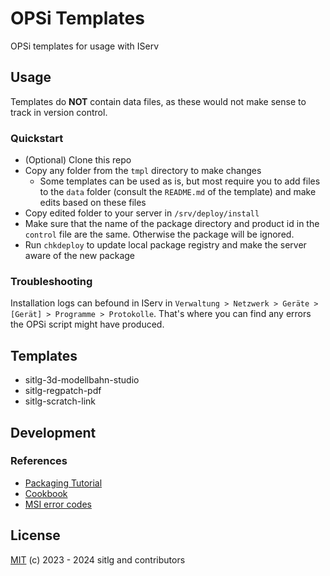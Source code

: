 # OPSi Templates

OPSi templates for usage with IServ

## Usage

Templates do **NOT** contain data files, as these would not make sense to track in version control.

### Quickstart

- (Optional) Clone this repo
- Copy any folder from the `tmpl` directory to make changes
  - Some templates can be used as is, but most require you to add files to the `data` folder (consult the `README.md` of the template) and make edits based on these files
- Copy edited folder to your server in `/srv/deploy/install`
- Make sure that the name of the package directory and product id in the `control` file are the same. Otherwise the package will be ignored.
- Run `chkdeploy` to update local package registry and make the server aware of the new package

### Troubleshooting

Installation logs can befound in IServ in `Verwaltung > Netzwerk > Geräte > [Gerät] > Programme > Protokolle`.
That's where you can find any errors the OPSi script might have produced.

## Templates

- sitlg-3d-modellbahn-studio
- sitlg-regpatch-pdf
- sitlg-scratch-link

## Development

### References

- [Packaging Tutorial](https://docs.opsi.org/opsi-docs-en/4.2/getting-started/packaging-tutorial.html)
- [Cookbook](https://docs.opsi.org/opsi-docs-en/4.3/opsi-script-manual/cook-book.html)
- [MSI error codes](https://learn.microsoft.com/en-us/windows/win32/msi/error-codes)

## License

[MIT](https://github.com/sitlg/opsi-tmpl/blob/master/LICENSE) (c) 2023 - 2024 sitlg and contributors

